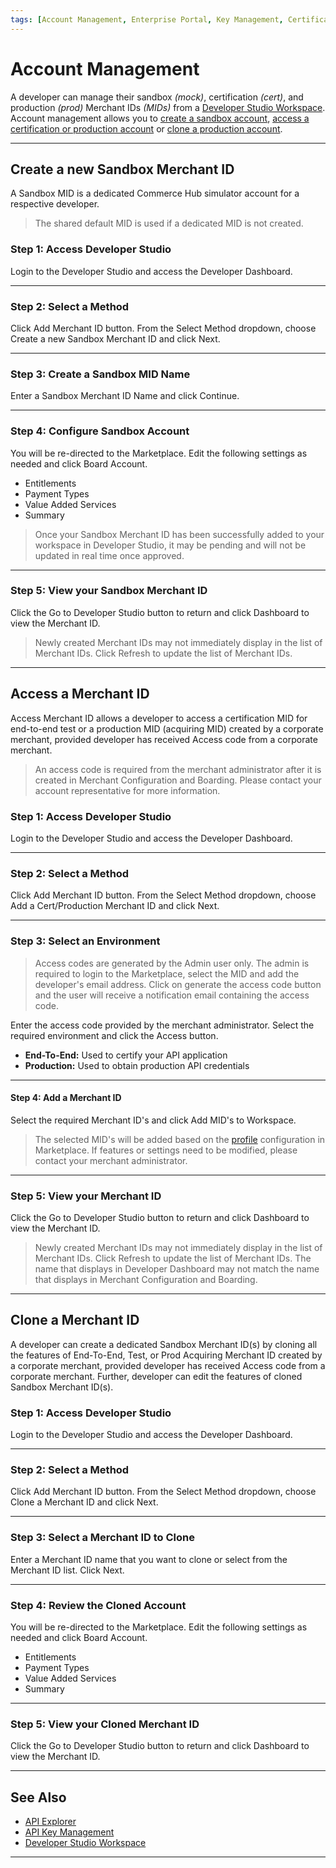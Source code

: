 ```yaml
---
tags: [Account Management, Enterprise Portal, Key Management, Certification]
---
```


# Account Management

A developer can manage their sandbox *(mock)*, certification *(cert)*, and production *(prod)* Merchant IDs *(MIDs)* from a [Developer Studio Workspace](https://developer.fiserv.com/support/docs/?path=docs/guides/workspaces.md). Account management allows you to [create a sandbox account](#create-a-new-sandbox-merchant-id), [access a certification or production account](#access-a-merchant-id) or [clone a production account](#clone-a-merchant-id).

---

## Create a new Sandbox Merchant ID

A Sandbox MID is a dedicated Commerce Hub simulator account for a respective developer.

<!-- theme: info -->
> The shared default MID is used if a dedicated MID is not created.

### Step 1: Access Developer Studio

Login to the Developer Studio and access the Developer Dashboard.

---

### Step 2: Select a Method

Click Add Merchant ID button. From the Select Method dropdown, choose Create a new Sandbox Merchant ID and click Next.

---

### Step 3: Create a Sandbox MID Name

Enter a Sandbox Merchant ID Name and click Continue.

---

### Step 4: Configure Sandbox Account

You will be re-directed to the Marketplace. Edit the following settings as needed and click Board Account.

- Entitlements
- Payment Types
- Value Added Services
- Summary

<!-- theme: info -->
> Once your Sandbox Merchant ID has been successfully added to your workspace in Developer Studio, it may be pending and will not be updated in real time once approved.

---

### Step 5: View your Sandbox Merchant ID

Click the Go to Developer Studio button to return and click Dashboard to view the Merchant ID.

<!-- theme: info -->
> Newly created Merchant IDs may not immediately display in the list of Merchant IDs. Click Refresh to update the list of Merchant IDs.

---

## Access a Merchant ID

Access Merchant ID allows a developer to access a certification MID for end-to-end test or a production MID (acquiring MID) created by a corporate merchant, provided developer has received Access code from a corporate merchant.

<!-- theme: warning -->
> An access code is required from the merchant administrator after it is created in Merchant Configuration and Boarding. Please contact your account representative for more information.

### Step 1: Access Developer Studio

Login to the Developer Studio and access the Developer Dashboard.

---

### Step 2: Select a Method

Click Add Merchant ID button. From the Select Method dropdown, choose Add a Cert/Production Merchant ID and click Next.

---

### Step 3: Select an Environment

<!-- theme: info -->
> Access codes are generated by the Admin user only. The admin is required to login to the Marketplace, select the MID and add the developer's email address. Click on generate the access code button and the user will receive a notification email containing the access code.

Enter the access code provided by the merchant administrator. Select the required environment and click the Access button.

- **End-To-End:** Used to certify your API application
- **Production:** Used to obtain production API credentials

---

#### Step 4: Add a Merchant ID

Select the required Merchant ID's and click Add MID's to Workspace.

<!-- theme: info -->
>The selected MID's will be added based on the [profile](?docs/Resources/Guides/Enterprise-Portal/Profiles.md) configuration in Marketplace. If features or settings need to be modified, please contact your merchant administrator.

---

### Step 5: View your Merchant ID

Click the Go to Developer Studio button to return and click Dashboard to view the Merchant ID.

<!-- theme: info -->
> Newly created Merchant IDs may not immediately display in the list of Merchant IDs. Click Refresh to update the list of Merchant IDs. The name that displays in Developer Dashboard may not match the name that displays in Merchant Configuration and Boarding.

---

## Clone a Merchant ID

A developer can create a dedicated Sandbox Merchant ID(s) by cloning all the features of End-To-End, Test, or Prod Acquiring Merchant ID created by a corporate merchant, provided developer has received Access code from a corporate merchant. Further, developer can edit the features of cloned Sandbox Merchant ID(s).

### Step 1: Access Developer Studio

Login to the Developer Studio and access the Developer Dashboard.

---

### Step 2: Select a Method

Click Add Merchant ID button. From the Select Method dropdown, choose Clone a Merchant ID and click Next.

---

### Step 3: Select a Merchant ID to Clone

Enter a Merchant ID name that you want to clone or select from the Merchant ID list. Click Next.

---

### Step 4: Review the Cloned Account

You will be re-directed to the Marketplace. Edit the following settings as needed and click Board Account.

- Entitlements
- Payment Types
- Value Added Services
- Summary

---

### Step 5: View your Cloned Merchant ID

Click the Go to Developer Studio button to return and click Dashboard to view the Merchant ID.

---

## See Also

- [API Explorer](../api/?type=post&path=/payments/v1/charges)
- [API Key Management](?path=docs/Resources/Guides/Dev-Studio/Key-Management.md)
- [Developer Studio Workspace](https://developer.fiserv.com/support/docs/?path=docs/guides/workspaces.md)

<!---
- [Certification](?path=docs/Resources/Guides/Dev-Studio/Certification.md)
- [Transaction Verification](?path=docs/Resources/Guides/Dev-Studio/Transaction-Verification.md)
-->

---
